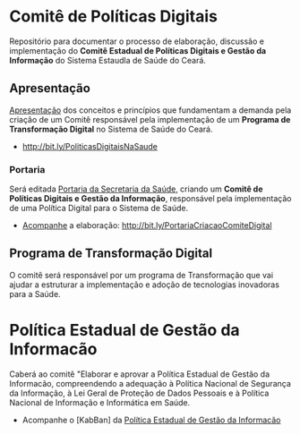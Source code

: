 # Comitê de Políticas Digitais
Repositório para documentar o processo de elaboração, discussão e implementação do **Comitê Estadual de Políticas Digitais e Gestão da Informação** do Sistema Estaudla de Saúde do Ceará.


## Apresentação
[Apresentação](bit.ly/PoliticasDigitaisNaSaude) dos conceitos e princípios que fundamentam a demanda pela criação de um Comitê responsável pela implementação de um **Programa de Transformação Digital** no Sistema de Saúde do Ceará.

- http://bit.ly/PoliticasDigitaisNaSaude


### Portaria
Será editada [Portaria da Secretaria da Saúde](https://github.com/SaudeCE/ComiteDePoliticasDigitais/blob/master/PortariaDeCriacaoDoComite.md), criando um **Comitê de Políticas Digitais e Gestão da Informação**, responsável pela implementação de uma Política Digital para o Sistema de Saúde.

- [Acompanhe](https://github.com/SaudeCE/ComiteDePoliticasDigitais/issues/2) a elaboração: http://bit.ly/PortariaCriacaoComiteDigital

## Programa de Transformação Digital
O comitê será responsável por um programa de Transformação que vai ajudar a estruturar a implementação e adoção de tecnologias inovadoras para a Saúde.


# Política Estadual de Gestão da Informacão

Caberá ao comitê "Elaborar e aprovar a Política Estadual de Gestão da Informacão, compreendendo a adequação à Política Nacional de Segurança da Informação, à Lei Geral de Proteção de Dados Pessoais e à Política Nacional de Informação e Informática em Saúde.

- Acompanhe o [KabBan] da [Política Estadual de Gestão da Informacão](https://github.com/SaudeCE/ComiteDePoliticasDigitais/blob/master/PoliticaEstadualDeGestaoDaInformacao.md)
